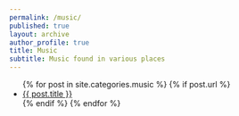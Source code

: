 ```yaml
---
permalink: /music/
published: true
layout: archive
author_profile: true
title: Music
subtitle: Music found in various places
---
```




<ul>
  {% for post in site.categories.music %}
    {% if post.url %}
        <li><a href="{{ post.url }}">{{ post.title }}</a></li>
    {% endif %}
  {% endfor %}
</ul>

